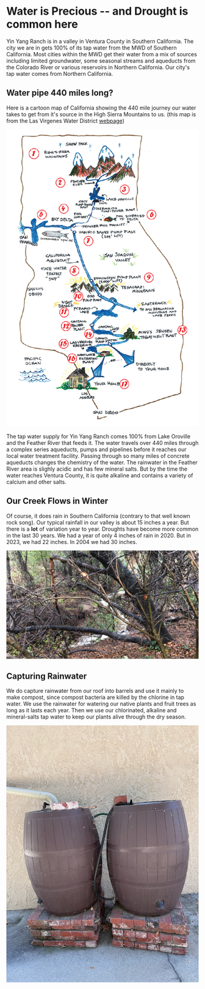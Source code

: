 # Water is Precious -- and Drought is common here

Yin Yang Ranch is in a valley in Ventura County in Southern California. The city
we are in gets 100% of its tap water from the MWD of Southern California. Most
cities within the MWD get their water from a mix of sources including limited 
groundwater, some seasonal streams and aqueducts from the Colorado River or
various reservoirs in Northern California. Our city's tap water comes 
from Northern California. 

## Water pipe 440 miles long?

Here is a cartoon map of California showing the 440 mile journey our water 
takes to get from it's source in the High Sierra Mountains to us. (this map is
from the Las Virgenes Water District
[webpage](https://www.lvmwd.com/community-resources/the-journey-your-water-takes))

![Water Jounney](../images/water-journey-map.png)

The tap water supply for Yin Yang Ranch comes 100% from Lake Oroville and the
Feather River that feeds it. The water travels over 440 miles through a complex
series aqueducts, pumps and pipelines before it reaches our local water
treatment facility. Passing through so many miles of concrete aqueducts changes 
the chemistry of the water. The rainwater in the Feather River area is slighly 
acidic and has few mineral salts. But by the time the water reaches Ventura
County, it is quite alkaline and contains a variety of calcium and other salts. 

## Our Creek Flows in Winter

Of course, it does rain in Southern California (contrary to that well known
rock song). Our typical rainfall in our
valley is about 15 inches a year. But there is a **lot** of variation year to year.
Droughts have become more common in the last 30 years. We had a year of only 4 
inches of rain in 2020. But in 2023, we had 22 inches. In 2004 we had 30 inches.

![Creek Flowing](../images/creek-flowing.jpg)

## Capturing Rainwater

We do capture rainwater from our roof into barrels and use it mainly to make
compost, since compost bacteria are killed by the chlorine in tap water. We use
the rainwater for watering our native plants and fruit trees as long as it lasts
each year. Then we use our chlorinated, alkaline and mineral-salts tap water
to keep our plants alive through the dry season. 

![Rainwater Barrels](../images/rain-barrels.jpeg)
